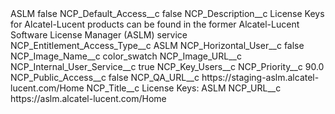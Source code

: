 <?xml version="1.0" encoding="UTF-8"?>
<CustomMetadata xmlns="http://soap.sforce.com/2006/04/metadata" xmlns:xsi="http://www.w3.org/2001/XMLSchema-instance" xmlns:xsd="http://www.w3.org/2001/XMLSchema">
    <label>ASLM</label>
    <protected>false</protected>
    <values>
        <field>NCP_Default_Access__c</field>
        <value xsi:type="xsd:boolean">false</value>
    </values>
    <values>
        <field>NCP_Description__c</field>
        <value xsi:type="xsd:string">License Keys for Alcatel-Lucent products can be found in the former Alcatel-Lucent Software License Manager (ASLM) service</value>
    </values>
    <values>
        <field>NCP_Entitlement_Access_Type__c</field>
        <value xsi:type="xsd:string">ASLM</value>
    </values>
    <values>
        <field>NCP_Horizontal_User__c</field>
        <value xsi:type="xsd:boolean">false</value>
    </values>
    <values>
        <field>NCP_Image_Name__c</field>
        <value xsi:type="xsd:string">color_swatch</value>
    </values>
    <values>
        <field>NCP_Image_URL__c</field>
        <value xsi:nil="true"/>
    </values>
    <values>
        <field>NCP_Internal_User_Service__c</field>
        <value xsi:type="xsd:boolean">true</value>
    </values>
    <values>
        <field>NCP_Key_Users__c</field>
        <value xsi:nil="true"/>
    </values>
    <values>
        <field>NCP_Priority__c</field>
        <value xsi:type="xsd:double">90.0</value>
    </values>
    <values>
        <field>NCP_Public_Access__c</field>
        <value xsi:type="xsd:boolean">false</value>
    </values>
    <values>
        <field>NCP_QA_URL__c</field>
        <value xsi:type="xsd:string">https://staging-aslm.alcatel-lucent.com/Home</value>
    </values>
    <values>
        <field>NCP_Title__c</field>
        <value xsi:type="xsd:string">License Keys: ASLM</value>
    </values>
    <values>
        <field>NCP_URL__c</field>
        <value xsi:type="xsd:string">https://aslm.alcatel-lucent.com/Home</value>
    </values>
</CustomMetadata>
